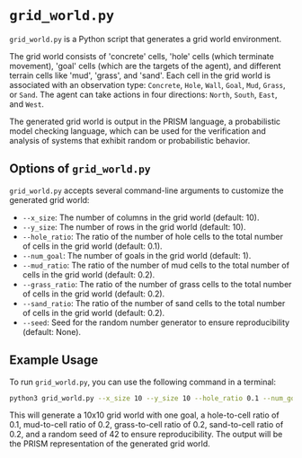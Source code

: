 # `grid_world.py`

`grid_world.py` is a Python script that generates a grid world environment.

The grid world consists of 'concrete' cells, 'hole' cells (which terminate movement), 'goal' cells (which are the targets of the agent), and different terrain cells like 'mud', 'grass', and 'sand'. Each cell in the grid world is associated with an observation type: `Concrete`, `Hole`, `Wall`, `Goal`, `Mud`, `Grass`, or `Sand`. The agent can take actions in four directions: `North`, `South`, `East`, and `West`.

The generated grid world is output in the PRISM language, a probabilistic model checking language, which can be used for the verification and analysis of systems that exhibit random or probabilistic behavior.

## Options of `grid_world.py`

`grid_world.py` accepts several command-line arguments to customize the generated grid world:

- `--x_size`: The number of columns in the grid world (default: 10).
- `--y_size`: The number of rows in the grid world (default: 10).
- `--hole_ratio`: The ratio of the number of hole cells to the total number of cells in the grid world (default: 0.1).
- `--num_goal`: The number of goals in the grid world (default: 1).
- `--mud_ratio`: The ratio of the number of mud cells to the total number of cells in the grid world (default: 0.2).
- `--grass_ratio`: The ratio of the number of grass cells to the total number of cells in the grid world (default: 0.2).
- `--sand_ratio`: The ratio of the number of sand cells to the total number of cells in the grid world (default: 0.2).
- `--seed`: Seed for the random number generator to ensure reproducibility (default: None).

## Example Usage

To run `grid_world.py`, you can use the following command in a terminal:

```bash
python3 grid_world.py --x_size 10 --y_size 10 --hole_ratio 0.1 --num_goal 1 --mud_ratio 0.2 --grass_ratio 0.2 --sand_ratio 0.2 --seed 42
```

This will generate a 10x10 grid world with one goal, a hole-to-cell ratio of 0.1, mud-to-cell ratio of 0.2, grass-to-cell ratio of 0.2, sand-to-cell ratio of 0.2, and a random seed of 42 to ensure reproducibility. The output will be the PRISM representation of the generated grid world.
